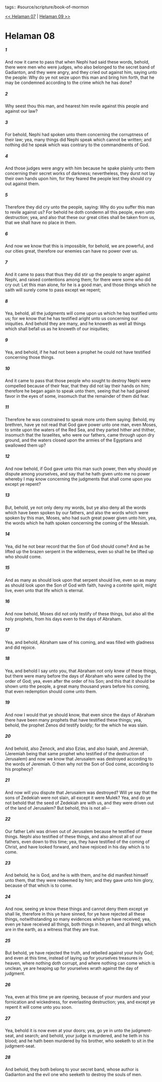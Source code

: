 tags:: #source/scripture/book-of-mormon

[<< Helaman 07](/book-of-mormon/10_Helaman/Helaman_07.md) | [Helaman 09 >>](/book-of-mormon/10_Helaman/Helaman_09.md)

# Helaman 08

##### 1

And now it came to pass that when Nephi had said these words, behold, there were men who were judges, who also belonged to the secret band of Gadianton, and they were angry, and they cried out against him, saying unto the people: Why do ye not seize upon this man and bring him forth, that he may be condemned according to the crime which he has done?

##### 2

Why seest thou this man, and hearest him revile against this people and against our law?

##### 3

For behold, Nephi had spoken unto them concerning the corruptness of their law; yea, many things did Nephi speak which cannot be written; and nothing did he speak which was contrary to the commandments of God.

##### 4

And those judges were angry with him because he spake plainly unto them concerning their secret works of darkness; nevertheless, they durst not lay their own hands upon him, for they feared the people lest they should cry out against them.

##### 5

Therefore they did cry unto the people, saying: Why do you suffer this man to revile against us? For behold he doth condemn all this people, even unto destruction; yea, and also that these our great cities shall be taken from us, that we shall have no place in them.

##### 6

And now we know that this is impossible, for behold, we are powerful, and our cities great, therefore our enemies can have no power over us.

##### 7

And it came to pass that thus they did stir up the people to anger against Nephi, and raised contentions among them; for there were some who did cry out: Let this man alone, for he is a good man, and those things which he saith will surely come to pass except we repent;

##### 8

Yea, behold, all the judgments will come upon us which he has testified unto us; for we know that he has testified aright unto us concerning our iniquities. And behold they are many, and he knoweth as well all things which shall befall us as he knoweth of our iniquities;

##### 9

Yea, and behold, if he had not been a prophet he could not have testified concerning those things.

##### 10

And it came to pass that those people who sought to destroy Nephi were compelled because of their fear, that they did not lay their hands on him; therefore he began again to speak unto them, seeing that he had gained favor in the eyes of some, insomuch that the remainder of them did fear.

##### 11

Therefore he was constrained to speak more unto them saying: Behold, my brethren, have ye not read that God gave power unto one man, even Moses, to smite upon the waters of the Red Sea, and they parted hither and thither, insomuch that the Israelites, who were our fathers, came through upon dry ground, and the waters closed upon the armies of the Egyptians and swallowed them up?

##### 12

And now behold, if God gave unto this man such power, then why should ye dispute among yourselves, and say that he hath given unto me no power whereby I may know concerning the judgments that shall come upon you except ye repent?

##### 13

But, behold, ye not only deny my words, but ye also deny all the words which have been spoken by our fathers, and also the words which were spoken by this man, Moses, who had such great power given unto him, yea, the words which he hath spoken concerning the coming of the Messiah.

##### 14

Yea, did he not bear record that the Son of God should come? And as he lifted up the brazen serpent in the wilderness, even so shall he be lifted up who should come.

##### 15

And as many as should look upon that serpent should live, even so as many as should look upon the Son of God with faith, having a contrite spirit, might live, even unto that life which is eternal.

##### 16

And now behold, Moses did not only testify of these things, but also all the holy prophets, from his days even to the days of Abraham.

##### 17

Yea, and behold, Abraham saw of his coming, and was filled with gladness and did rejoice.

##### 18

Yea, and behold I say unto you, that Abraham not only knew of these things, but there were many before the days of Abraham who were called by the order of God; yea, even after the order of his Son; and this that it should be shown unto the people, a great many thousand years before his coming, that even redemption should come unto them.

##### 19

And now I would that ye should know, that even since the days of Abraham there have been many prophets that have testified these things; yea, behold, the prophet Zenos did testify boldly; for the which he was slain.

##### 20

And behold, also Zenock, and also Ezias, and also Isaiah, and Jeremiah, (Jeremiah being that same prophet who testified of the destruction of Jerusalem) and now we know that Jerusalem was destroyed according to the words of Jeremiah. O then why not the Son of God come, according to his prophecy?

##### 21

And now will you dispute that Jerusalem was destroyed? Will ye say that the sons of Zedekiah were not slain, all except it were Mulek? Yea, and do ye not behold that the seed of Zedekiah are with us, and they were driven out of the land of Jerusalem? But behold, this is not all--

##### 22

Our father Lehi was driven out of Jerusalem because he testified of these things. Nephi also testified of these things, and also almost all of our fathers, even down to this time; yea, they have testified of the coming of Christ, and have looked forward, and have rejoiced in his day which is to come.

##### 23

And behold, he is God, and he is with them, and he did manifest himself unto them, that they were redeemed by him; and they gave unto him glory, because of that which is to come.

##### 24

And now, seeing ye know these things and cannot deny them except ye shall lie, therefore in this ye have sinned, for ye have rejected all these things, notwithstanding so many evidences which ye have received; yea, even ye have received all things, both things in heaven, and all things which are in the earth, as a witness that they are true.

##### 25

But behold, ye have rejected the truth, and rebelled against your holy God; and even at this time, instead of laying up for yourselves treasures in heaven, where nothing doth corrupt, and where nothing can come which is unclean, ye are heaping up for yourselves wrath against the day of judgment.

##### 26

Yea, even at this time ye are ripening, because of your murders and your fornication and wickedness, for everlasting destruction; yea, and except ye repent it will come unto you soon.

##### 27

Yea, behold it is now even at your doors; yea, go ye in unto the judgment-seat, and search; and behold, your judge is murdered, and he lieth in his blood; and he hath been murdered by his brother, who seeketh to sit in the judgment-seat.

##### 28

And behold, they both belong to your secret band, whose author is Gadianton and the evil one who seeketh to destroy the souls of men.
